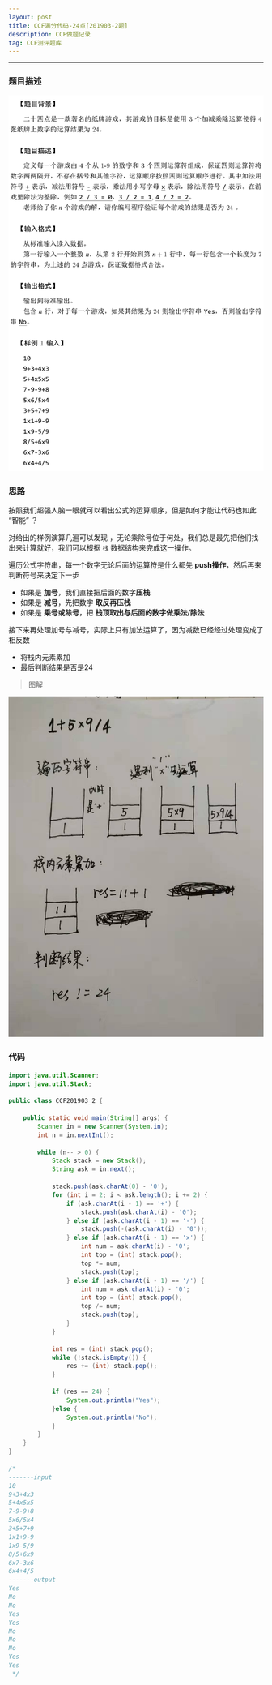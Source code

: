 ```yaml
---
layout: post
title: CCF满分代码-24点[201903-2题]
description: CCF做题记录
tag: CCF测评题库
---
```


---


###  题目描述

![1903_2](https://raw.githubusercontent.com/mizhitian-xiaomi/mizhitian-xiaomi.github.io/master/images/posts/ccf/1903_2.png)


### 思路

按照我们超强人脑一眼就可以看出公式的运算顺序，但是如何才能让代码也如此 “智能” ？

对给出的样例演算几遍可以发现 ，无论乘除号位于何处，我们总是最先把他们找出来计算就好，我们可以根据 `栈` 数据结构来完成这一操作。

遍历公式字符串，每一个数字无论后面的运算符是什么都先 **push操作**，然后再来判断符号来决定下一步
* 如果是 **加号**，我们直接把后面的数字**压栈**
* 如果是 **减号**，先把数字 **取反再压栈**
* 如果是 **乘号或除号**，把 **栈顶取出与后面的数字做乘法/除法**

接下来再处理加号与减号，实际上只有加法运算了，因为减数已经经过处理变成了相反数
* 将栈内元素累加
* 最后判断结果是否是24

> 图解

![1903_2图解](https://raw.githubusercontent.com/mizhitian-xiaomi/mizhitian-xiaomi.github.io/master/images/posts/ccf/1903_2图解.jpg)




### 代码

```Java
import java.util.Scanner;
import java.util.Stack;

public class CCF201903_2 {

    public static void main(String[] args) {
        Scanner in = new Scanner(System.in);
        int n = in.nextInt();

        while (n-- > 0) {
            Stack stack = new Stack();
            String ask = in.next();
            
            stack.push(ask.charAt(0) - '0');
            for (int i = 2; i < ask.length(); i += 2) {
                if (ask.charAt(i - 1) == '+') {
                    stack.push(ask.charAt(i) - '0');
                } else if (ask.charAt(i - 1) == '-') {
                    stack.push(-(ask.charAt(i) - '0'));
                } else if (ask.charAt(i - 1) == 'x') {
                    int num = ask.charAt(i) - '0';
                    int top = (int) stack.pop();
                    top *= num;
                    stack.push(top);
                } else if (ask.charAt(i - 1) == '/') {
                    int num = ask.charAt(i) - '0';
                    int top = (int) stack.pop();
                    top /= num;
                    stack.push(top);
                }
            }
            
            int res = (int) stack.pop();
            while (!stack.isEmpty()) {
                res += (int) stack.pop();
            }

            if (res == 24) {
                System.out.println("Yes");
            }else {
                System.out.println("No");
            }
        }
    }
}

/*
-------input
10
9+3+4x3
5+4x5x5
7-9-9+8
5x6/5x4
3+5+7+9
1x1+9-9
1x9-5/9
8/5+6x9
6x7-3x6
6x4+4/5
-------output
Yes
No
No
Yes
Yes
No
No
No
Yes
Yes
 */
```

